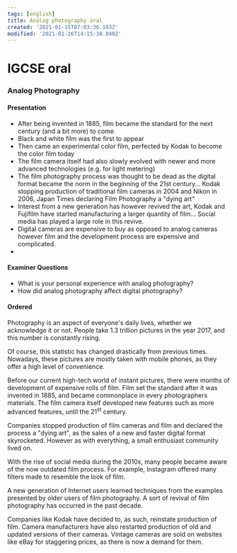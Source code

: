 ```yaml
---
tags: [english]
title: Analog photography oral
created: '2021-01-15T07:03:36.183Z'
modified: '2021-01-26T14:15:30.040Z'
---
```


# IGCSE oral

### Analog Photography

#### Presentation

* After being invented in 1885, film became the standard for the next century (and a bit more) to come
* Black and white film was the first to appear
* Then came an experimental color film, perfected by Kodak to become the color film today
* The film camera itself had also slowly evolved with newer and more advanced technologies (e.g. for light metering) 
* The film photography process was thought to be dead as the digital format became the norm in the beginning of the 21st century... Kodak stopping production of traditional film cameras in 2004 and Nikon in 2006, Japan Times declaring Film Photography a "dying art"
* Interest from a new generation has however revived the art, Kodak and Fujifilm have started manufacturing a larger quantity of film... Social media has played a large role in this revive. 
* Digital cameras are expensive to buy as opposed to analog cameras however film and the development process are expensive and complicated.
* 


#### Examiner Questions

* What is your personal experience with analog photography? 
* How did analog photography affect digital photography? 


#### Ordered 

Photography is an aspect of everyone's daily lives, whether we acknowledge it or not. People take 1.3 trillion pictures in the year 2017, and this number is constantly rising. 

Of course, this statistic has changed drastically from previous times. Nowadays, these pictures are mostly taken with mobile phones, as they offer a high level of convenience. 

Before our current high-tech world of instant pictures, there were months of development of expensive rolls of film. Film set the standard after it was invented in 1885, and became commonplace in every photographers materials. The film camera itself developed new features such as more advanced features, until the 21<sup>st</sup> century. 

Companies stopped production of film cameras and film and declared the process a "dying art", as the sales of a new and faster digital format skyrocketed. However as with everything, a small enthusiast community lived on. 

With the rise of social media during the 2010s, many people became aware of the now outdated film process. For example, Instagram offered many filters made to resemble the look of film. 

A new generation of Internet users learned techniques from the examples presented by older users of film photography. A sort of revival of film photography has occurred in the past decade.

Companies like Kodak have decided to, as such, reinstate production of film. Camera manufacturers have also restarted production of old and updated versions of their cameras. Vintage cameras are sold on websites like eBay for staggering prices, as there is now a demand for them. 